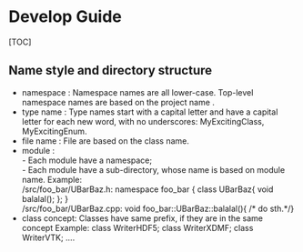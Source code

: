 Develop Guide
=============
[TOC]
    

## Name style and directory structure

* namespace : Namespace names are all lower-case. Top-level namespace names are based on the project name .
* type name : Type names start with a capital letter and have a capital letter for each new word, with no underscores: MyExcitingClass, MyExcitingEnum.
* file name : File are based on the class name.               
* module    :  
          - Each module have a namespace;  
          - Each module have a sub-directory, whose name is based on module name.
                Example:           
                <project root>/src/foo_bar/UBarBaz.h:
                namespace foo_bar
                {
                 class UBarBaz{
                  void balalal();
                 };
                }  
                <project root>/src/foo_bar/UBarBaz.cpp:
                void foo_bar::UBarBaz::balalal(){ /* do sth.*/}
* class concept:  Classes have same prefix, if they are in the same concept
                Example:
                class WriterHDF5;
                class WriterXDMF;
                class WriterVTK; 
                ....
              
  
